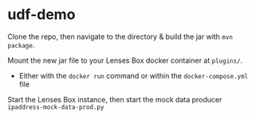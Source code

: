 # udf-demo

Clone the repo, then navigate to the directory & build the jar with `mvn package`.

Mount the new jar file to your Lenses Box docker container at `plugins/`.
- Either with the `docker run` command or within the `docker-compose.yml` file

Start the Lenses Box instance, then start the mock data producer `ipaddress-mock-data-prod.py`
